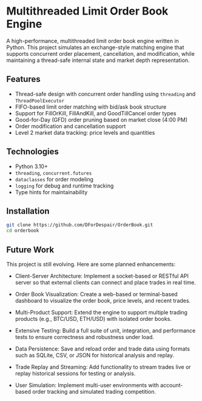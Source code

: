 # Multithreaded Limit Order Book Engine

A high-performance, multithreaded limit order book engine written in Python. This project simulates an exchange-style matching engine that supports concurrent order placement, cancellation, and modification, while maintaining a thread-safe internal state and market depth representation.

## Features

- Thread-safe design with concurrent order handling using `threading` and `ThreadPoolExecutor`
- FIFO-based limit order matching with bid/ask book structure
- Support for FillOrKill, FillAndKill, and GoodTillCancel order types
- Good-for-Day (GFD) order pruning based on market close (4:00 PM)
- Order modification and cancellation support
- Level 2 market data tracking: price levels and quantities

## Technologies

- Python 3.10+
- `threading`, `concurrent.futures`
- `dataclasses` for order modeling
- `logging` for debug and runtime tracking
- Type hints for maintainability

## Installation

```bash
git clone https://github.com/DForDespair/OrderBook.git
cd orderbook
```
## Future Work
This project is still evolving. Here are some planned enhancements:

- Client-Server Architecture: Implement a socket-based or RESTful API server so that external clients can connect and place trades in real time.

- Order Book Visualization: Create a web-based or terminal-based dashboard to visualize the order book, price levels, and recent trades.

- Multi-Product Support: Extend the engine to support multiple trading products (e.g., BTC/USD, ETH/USD) with isolated order books.

- Extensive Testing: Build a full suite of unit, integration, and performance tests to ensure correctness and robustness under load.

- Data Persistence: Save and reload order and trade data using formats such as SQLite, CSV, or JSON for historical analysis and replay.

- Trade Replay and Streaming: Add functionality to stream trades live or replay historical sessions for testing or analysis.

- User Simulation: Implement multi-user environments with account-based order tracking and simulated trading competition.